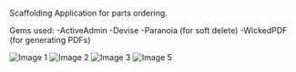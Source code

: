 Scaffolding Application for parts ordering. 

Gems used:
-ActiveAdmin
-Devise
-Paranoia (for soft delete)
-WickedPDF (for generating PDFs)

![Image 1](images/app_img1.png)
![Image 2](images/app_img2.png)
![Image 3](images/app_img3.png)
![Image 5](images/app_img4.png)